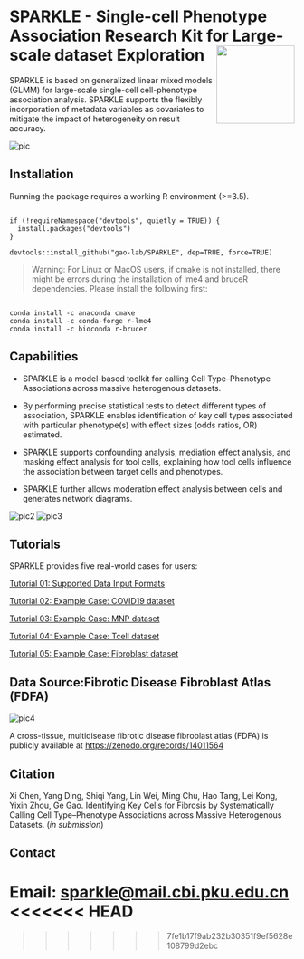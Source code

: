 
# SPARKLE - Single-cell Phenotype Association Research Kit for Large-scale dataset Exploration <a href='https://github.com/chenxi199506/SPARKLE'><img src='tutorial/figure/logo1.png' align="right" height="138" /></a>

<!-- badges: start -->

SPARKLE is based on generalized linear mixed models (GLMM) for large-scale single-cell cell-phenotype association analysis. SPARKLE supports the flexibly incorporation of metadata variables as covariates to mitigate the impact of heterogeneity on result accuracy.



![pic](./tutorial/figure/pic1.png)


## Installation

Running the package requires a working R environment (>\=3.5).



```
 
if (!requireNamespace("devtools", quietly = TRUE)) {
  install.packages("devtools")
}

devtools::install_github("gao-lab/SPARKLE", dep=TRUE, force=TRUE)

```

>Warning: 
For Linux or MacOS users, if cmake is not installed, there might be errors during the installation of lme4 and bruceR dependencies. Please install the following first:

```

conda install -c anaconda cmake
conda install -c conda-forge r-lme4
conda install -c bioconda r-brucer

```

## Capabilities

*   SPARKLE is a model-based toolkit for calling Cell Type–Phenotype Associations across massive heterogenous datasets.

*   By performing precise statistical tests to detect different types of association, SPARKLE enables identification of key cell types associated with particular phenotype(s) with effect sizes (odds ratios, OR) estimated.

*   SPARKLE supports confounding analysis, mediation effect analysis, and masking effect analysis for tool cells, explaining how tool cells influence the association between target cells and phenotypes.

*   SPARKLE further allows moderation effect analysis between cells and generates network diagrams.

![pic2](./tutorial/figure/pic2.png)
![pic3](./tutorial/figure/pic3.png)

## **Tutorials**


SPARKLE provides five real-world cases for users:

[Tutorial 01: Supported Data Input Formats](https://htmlpreview.github.io/?https://github.com/gao-lab/SPARKLE/blob/main/tutorial/00How_to_input_data.html)

[Tutorial 02: Example Case: COVID19 dataset](https://htmlpreview.github.io/?https://github.com/gao-lab/SPARKLE/blob/main/tutorial/02TutorialCOVID.html)

[Tutorial 03: Example Case: MNP dataset](https://htmlpreview.github.io/?https://github.com/gao-lab/SPARKLE/blob/main/tutorial/03TutorialMNP.html)

[Tutorial 04: Example Case: Tcell dataset](https://htmlpreview.github.io/?https://github.com/gao-lab/SPARKLE/blob/main/tutorial/04TutorialTcell.html)

[Tutorial 05: Example Case: Fibroblast dataset](https://htmlpreview.github.io/?https://github.com/gao-lab/SPARKLE/blob/main/tutorial/01TutorialFibroblast.html)

## **Data Source:Fibrotic Disease Fibroblast Atlas (FDFA)**

![pic4](./tutorial/figure/FDFA.png)


A cross-tissue, multidisease fibrotic disease fibroblast atlas (FDFA) is publicly available at https://zenodo.org/records/14011564

## Citation

Xi Chen, Yang Ding, Shiqi Yang, Lin Wei, Ming Chu, Hao Tang, Lei Kong, Yixin Zhou, Ge Gao. Identifying Key Cells for Fibrosis by Systematically Calling Cell Type–Phenotype Associations across Massive Heterogenous Datasets. (_in submission_)

## Contact

Email: sparkle@mail.cbi.pku.edu.cn
<<<<<<< HEAD
=======

>>>>>>> 7fe1b17f9ab232b30351f9ef5628e108799d2ebc
